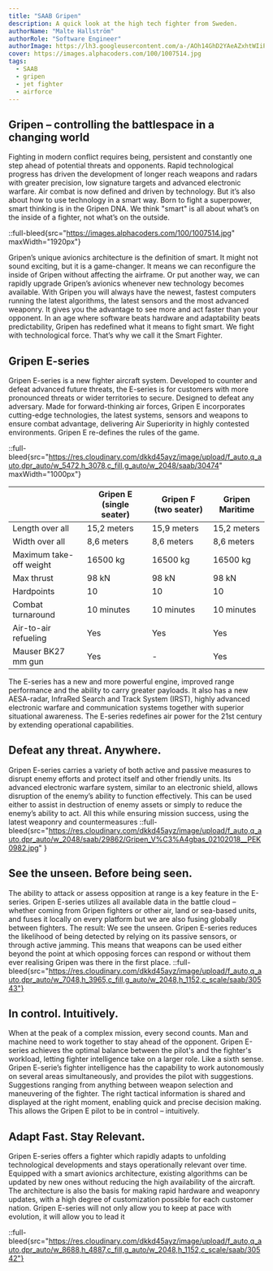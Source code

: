 ```yaml
---
title: "SAAB Gripen"
description: A quick look at the high tech fighter from Sweden.
authorName: "Malte Hallström"
authorRole: "Software Engineer"
authorImage: https://lh3.googleusercontent.com/a-/AOh14GhD2YAeAZxhtWIiPCeSEvmdIlUrHC0uI0xSkY87ug=s96-c
cover: https://images.alphacoders.com/100/1007514.jpg
tags:
  - SAAB
  - gripen
  - jet fighter
  - airforce
---
```


## Gripen – controlling the battlespace in a changing world

Fighting in modern conflict requires being, persistent and constantly one step ahead of potential threats and opponents. Rapid technological progress has driven the development of longer reach weapons and radars with greater precision, low signature targets and advanced electronic warfare. Air combat is now defined and driven by technology. But it’s also about how to use technology in a smart way. Born to fight a superpower, smart thinking is in the Gripen DNA. We think "smart" is all about what’s on the inside of a fighter, not what’s on the outside.

::full-bleed{src="https://images.alphacoders.com/100/1007514.jpg" maxWidth="1920px"}

Gripen’s unique avionics architecture is the definition of smart. It might not sound exciting, but it is a game-changer. It means we can reconfigure the inside of Gripen without affecting the airframe. Or put another way, we can rapidly upgrade Gripen’s avionics whenever new technology becomes available. With Gripen you will always have the newest, fastest computers running the latest algorithms, the latest sensors and the most advanced weaponry. It gives you the advantage to see more and act faster than your opponent. In an age where software beats hardware and adaptability beats predictability, Gripen has redefined what it means to fight smart. We fight with technological force. That’s why we call it the Smart Fighter.

## Gripen E-series

Gripen E-series is a new fighter aircraft system. Developed to counter and defeat advanced future threats, the E-series is for customers with more pronounced threats or wider territories to secure. Designed to defeat any adversary. Made for forward-thinking air forces, Gripen E incorporates cutting-edge technologies, the latest systems, sensors and weapons to ensure combat advantage, delivering Air Superiority in highly contested environments. Gripen E re-defines the rules of the game.

::full-bleed{src="https://res.cloudinary.com/dkkd45ayz/image/upload/f_auto,q_auto,dpr_auto/w_5472,h_3078,c_fill,g_auto/w_2048/saab/30474" maxWidth="1000px"}

|                         | Gripen E (single seater) | Gripen F (two seater) | Gripen Maritime |
| ----------------------- | ------------------------ | --------------------- | --------------- |
| Length over all         | 15,2 meters              | 15,9 meters           | 15,2 meters     |
| Width over all          | 8,6 meters               | 8,6 meters            | 8,6 meters      |
| Maximum take-off weight | 16500 kg                 | 16500 kg              | 16500 kg        |
| Max thrust              | 98 kN                    | 98 kN                 | 98 kN           |
| Hardpoints              | 10                       | 10                    | 10              |
| Combat turnaround       | 10 minutes               | 10 minutes            | 10 minutes      |
| Air-to-air refueling    | Yes                      | Yes                   | Yes             |
| Mauser BK27 mm gun      | Yes                      | -                     | Yes             |

The E-series has a new and more powerful engine, improved range performance and the ability to carry greater payloads. It also has a new AESA-radar, InfraRed Search and Track System (IRST), highly advanced electronic warfare and communication systems together with superior situational awareness. The E-series redefines air power for the 21st century by extending operational capabilities.

## Defeat any threat. Anywhere.

Gripen E-series carries a variety of both active and passive measures to disrupt enemy efforts and protect itself and other friendly units. Its advanced electronic warfare system, similar to an electronic shield, allows disruption of the enemy’s ability to function effectively. This can be used either to assist in destruction of enemy assets or simply to reduce the enemy’s ability to act. All this while ensuring mission success, using the latest weaponry and countermeasures
::full-bleed{src="https://res.cloudinary.com/dkkd45ayz/image/upload/f_auto,q_auto,dpr_auto/w_2048/saab/29862/Gripen_V%C3%A4gbas_02102018__PEK0982.jpg" }

## See the unseen. Before being seen.

The ability to attack or assess opposition at range is a key feature in the E-series. Gripen E-series utilizes all available data in the battle cloud – whether coming from Gripen fighters or other air, land or sea-based units, and fuses it locally on every platform but we are also fusing globally between fighters. The result: We see the unseen. Gripen E-series reduces the likelihood of being detected by relying on its passive sensors, or through active jamming. This means that weapons can be used either beyond the point at which opposing forces can respond or without them ever realising Gripen was there in the first place.
::full-bleed{src="https://res.cloudinary.com/dkkd45ayz/image/upload/f_auto,q_auto,dpr_auto/w_7048,h_3965,c_fill,g_auto/w_2048,h_1152,c_scale/saab/30543"}

## In control. Intuitively.

When at the peak of a complex mission, every second counts. Man and machine need to work together to stay ahead of the opponent. Gripen E-series achieves the optimal balance between the pilot's and the fighter's workload, letting fighter intelligence take on a larger role. Like a sixth sense. Gripen E-serie’s fighter intelligence has the capability to work autonomously on several areas simultaneously, and provides the pilot with suggestions. Suggestions ranging from anything between weapon selection and maneuvering of the fighter. The right tactical information is shared and displayed at the right moment, enabling quick and precise decision making. This allows the Gripen E pilot to be in control – intuitively.

## Adapt Fast. Stay Relevant.

Gripen E-series offers a fighter which rapidly adapts to unfolding technological developments and stays operationally relevant over time. Equipped with a smart avionics architecture, existing algorithms can be updated by new ones without reducing the high availability of the aircraft. The architecture is also the basis for making rapid hardware and weaponry updates, with a high degree of customization possible for each customer nation. Gripen E-series will not only allow you to keep at pace with evolution, it will allow you to lead it

::full-bleed{src="https://res.cloudinary.com/dkkd45ayz/image/upload/f_auto,q_auto,dpr_auto/w_8688,h_4887,c_fill,g_auto/w_2048,h_1152,c_scale/saab/30542"}
